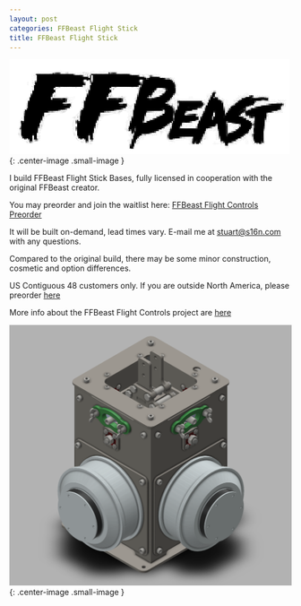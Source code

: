 ```yaml
---
layout: post
categories: FFBeast Flight Stick
title: FFBeast Flight Stick
---
```


![img](../assets/logo.png){: .center-image .small-image }

I build FFBeast Flight Stick Bases, fully licensed in cooperation with the original FFBeast creator. 

You may preorder and join the waitlist here: [FFBeast Flight Controls Preorder](https://forms.office.com/r/ZqVRTXDBVu)

It will be built on-demand, lead times vary. E-mail me at stuart@s16n.com with any questions.

Compared to the original build, there may be some minor construction, cosmetic and option differences. 

US Contiguous 48 customers only. If you are outside North America, please preorder [here](https://ffbeast.github.io/docs/en/joystick.html#ready-to-preorder)

More info about the FFBeast Flight Controls project are [here](https://ffbeast.github.io/docs/en/joystick.html)

![image-20251027151925917](../assets/image-20251027151925917.png){: .center-image .small-image }



